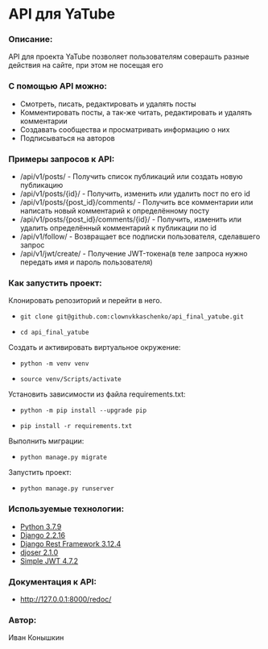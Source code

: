 # API для YaTube

### Описание:
API для проекта YaTube позволяет пользователям соверашть разные действия на сайте, при этом не посещая его

### С помощью API можно:
 - Смотреть, писать, редактировать и удалять посты
 - Комментировать посты, а так-же читать, редактировать и удалять комментарии
 - Создавать сообщества и просматривать информацию о них
 - Подписываться на авторов

### Примеры запросов к API:
- /api/v1/posts/ - Получить список публикаций или создать новую публикацию
- /api/v1/posts/{id}/ - Получить, изменить или удалить пост по его id
- /api/v1/posts/{post_id}/comments/ - Получить все комментарии или написать новый комментарий к определённому посту
- /api/v1/posts/{post_id}/comments/{id}/ - Получить, изменить или удалить определённый комментарий к публикации по id
- /api/v1/follow/ - Возвращает все подписки пользователя, сделавшего запрос
- /api/v1/jwt/create/ - Получение JWT-токена(в теле запроса нужно передать имя и пароль пользователя)

### Как запустить проект:

Клонировать репозиторий и перейти в него.

-
    ```
    git clone git@github.com:clownvkkaschenko/api_final_yatube.git
    ```
-
    ```
    cd api_final_yatube
    ```

Cоздать и активировать виртуальное окружение:

-
    ```
    python -m venv venv
    ```
-
    ```
    source venv/Scripts/activate
    ```
Установить зависимости из файла requirements.txt:

-
    ```
    python -m pip install --upgrade pip
    ```
-  
    ```
    pip install -r requirements.txt
    ```

Выполнить миграции:

-
    ```
    python manage.py migrate
    ```

Запустить проект:

-
    ```
    python manage.py runserver
    ```

### Используемые технологии:
- [Python 3.7.9](https://www.python.org/)
- [Django 2.2.16](https://www.djangoproject.com/)
- [Django Rest Framework 3.12.4](https://www.django-rest-framework.org/)
- [djoser 2.1.0](https://djoser.readthedocs.io/en/latest/getting_started.html)
- [Simple JWT 4.7.2](https://django-rest-framework-simplejwt.readthedocs.io/en/latest/)

### Документация к API:
- http://127.0.0.1:8000/redoc/

### Автор:
Иван Конышкин